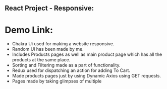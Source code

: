 ## React Project - Responsive:
# Demo Link:
- Chakra Ui used for making a website responsive.
- Random Ui has been made by me.
- Includes Products pages as well as main product page which has all the products at the same place.
- Sorting and Filtering made as a part of functionality.
- Redux used for dispatching an action for adding To Cart.
- Made products pages just by using Dynamic Axios using GET requests.
- Pages made by taking glimpses of multiple 

